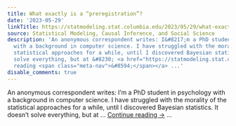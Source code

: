 ```yaml
---
title: What exactly is a “preregistration”?
date: '2023-05-29'
linkTitle: https://statmodeling.stat.columbia.edu/2023/05/29/what-exactly-is-a-preregistration/
source: Statistical Modeling, Causal Inference, and Social Science
description: 'An anonymous correspondent writes: I&#8217;m a PhD student in psychology
  with a background in computer science. I have struggled with the morality of the
  statistical approaches for a while, until I discovered Bayesian statistics. It doesn&#8217;t
  solve everything, but at &#8230; <a href="https://statmodeling.stat.columbia.edu/2023/05/29/what-exactly-is-a-preregistration/">Continue
  reading <span class="meta-nav">&#8594;</span></a> ...'
disable_comments: true
---
```

An anonymous correspondent writes: I&#8217;m a PhD student in psychology with a background in computer science. I have struggled with the morality of the statistical approaches for a while, until I discovered Bayesian statistics. It doesn&#8217;t solve everything, but at &#8230; <a href="https://statmodeling.stat.columbia.edu/2023/05/29/what-exactly-is-a-preregistration/">Continue reading <span class="meta-nav">&#8594;</span></a> ...